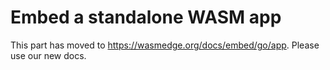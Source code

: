 # Embed a standalone WASM app

This part has moved to <https://wasmedge.org/docs/embed/go/app>. Please use our new docs.
